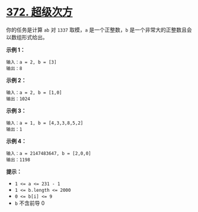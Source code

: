 # [372. 超级次方](https://leetcode-cn.com/problems/super-pow/)

你的任务是计算 `ab` 对 `1337` 取模，`a` 是一个正整数，`b` 是一个非常大的正整数且会以数组形式给出。

**示例 1：**

```
输入：a = 2, b = [3]
输出：8
```

**示例 2：**

```
输入：a = 2, b = [1,0]
输出：1024
```

**示例 3：**

```
输入：a = 1, b = [4,3,3,8,5,2]
输出：1
```

**示例 4：**

```
输入：a = 2147483647, b = [2,0,0]
输出：1198
```

**提示：**

- `1 <= a <= 231 - 1`
- `1 <= b.length <= 2000`
- `0 <= b[i] <= 9`
- `b` 不含前导 0